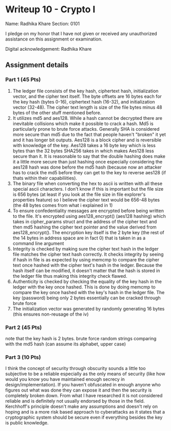 # Writeup 10 - Crypto I

Name: Radhika Khare
Section: 0101

I pledge on my honor that I have not given or received any unauthorized assistance on this assignment or examination.

Digital acknowledgement: Radhika Khare


## Assignment details

### Part 1 (45 Pts)
1. The ledger file consists of the key hash, ciphertext hash, initialization vector, and the cipher text itself. The byte offsets are 16 bytes each for the key hash (bytes 0-16), ciphertext hash (16-32), and initialization vector (32-48). The cipher text length is size of the file bytes minus 48 bytes of the other stuff mentioned before.
2. It utilizes md5 and aes128. While a hash cannot be decrypted there are inevitable collisions which make it possible to crack a hash. Md5 is particularly prone to brute force attacks. Generally SHA is considered more secure than md5 due to the fact that people haven't "broken" it yet and it has longer bit outputs. Aes128 is a block cipher and is reversible with knowledge of the key. Aes128 takes a 16 byte key which is less bytes than the 32 bytes SHA256 takes in which makes Aes128 less secure than it. It is reasonable to say that the double hashing does make it a little more secure than just hashing once especially considering the aes128 hash was done before the md5 hash (because now an attacker has to crack the md5 before they can get to the key to reverse aes128 (if thats within their capabiliities).
3. The binary file when converting the hex to ascii is written with all these special ascii characters. I don't know if this is important but the file size is 656 bytes (at least if you look at the file size in file explorer's properties feature) so I believe the cipher text would be 656-48 bytes (the 48 bytes comes from what i explained in 1)
4. To ensure confedentiality messages are encrypted before being written to the file. It's encrypted using aes128_encrypt() (aes128 hashing) which takes in cipher_params struct and the address of the cipher text and then md5 hashing the cipher text pointer and the value derived from aes128_encrypt(). The encryption key itself is the 2 byte key (the rest of the 14 bytes in address space are in fact 0) that is taken in as a command line argument
5. Integrity is checked by making sure the cipher text hash in the ledger file matches the cipher text hash correctly. It checks integrity by seeing if hash in file is as expected by using memcmp to compare the cipher text once hashed with the cipher text's hash in the ledger. Because the hash itself can be modified, it doesn't matter that the hash is stored in the ledger file thus making this integrity check flawed.
6. Authenticity is checked by checking the equality of the key hash in the ledger with the key once hashed. This is done by doing memcmp to compare the key once hashed with the key's hash in the ledger file. The key (password) being only 2 bytes essentially can be cracked through brute force
7. The initialization vector was generated by randomly generating 16 bytes (this ensures non-reusage of the iv)
### Part 2 (45 Pts)
note that the key hash is 2 bytes. brute force random strings comparing with the md5 hash (can assume its alphabet, upper case)
### Part 3 (10 Pts)
I think the concept of security through obscurity sounds a little too subjective to be a reliable especially as the only means of security (like how would you know you have maintained enough secrecy in design/implementation). If you haven't obfuscated in enough anyone who figures out what was done they can expose it and then the security is completely broken down. From what I have researched it is not considered reliable and is definitely not usually endorsed by those in the field. Kerchhoff's principle doesn't make any assumptions and doesn't rely on hoping and is a more risk based approach to cyberattacks as it states that a cryptographic system should be secure even if everything besides the key is public knowledge.

